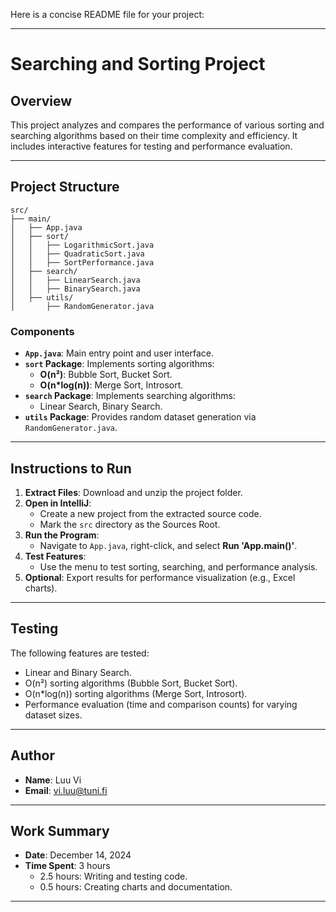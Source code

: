 Here is a concise README file for your project:

---

# **Searching and Sorting Project**

## **Overview**
This project analyzes and compares the performance of various sorting and searching algorithms based on their time complexity and efficiency. It includes interactive features for testing and performance evaluation.

---

## **Project Structure**

```
src/
├── main/
│   ├── App.java
│   ├── sort/
│   │   ├── LogarithmicSort.java
│   │   ├── QuadraticSort.java
│   │   ├── SortPerformance.java
│   ├── search/
│   │   ├── LinearSearch.java
│   │   ├── BinarySearch.java
│   ├── utils/
│       ├── RandomGenerator.java
```

### **Components**
- **`App.java`**: Main entry point and user interface.
- **`sort` Package**: Implements sorting algorithms:
  - **O(n²)**: Bubble Sort, Bucket Sort.
  - **O(n*log(n))**: Merge Sort, Introsort.
- **`search` Package**: Implements searching algorithms:
  - Linear Search, Binary Search.
- **`utils` Package**: Provides random dataset generation via `RandomGenerator.java`.

---

## **Instructions to Run**
1. **Extract Files**: Download and unzip the project folder.
2. **Open in IntelliJ**:
   - Create a new project from the extracted source code.
   - Mark the `src` directory as the Sources Root.
3. **Run the Program**:
   - Navigate to `App.java`, right-click, and select **Run 'App.main()'**.
4. **Test Features**:
   - Use the menu to test sorting, searching, and performance analysis.
5. **Optional**: Export results for performance visualization (e.g., Excel charts).

---

## **Testing**
The following features are tested:
- Linear and Binary Search.
- O(n²) sorting algorithms (Bubble Sort, Bucket Sort).
- O(n*log(n)) sorting algorithms (Merge Sort, Introsort).
- Performance evaluation (time and comparison counts) for varying dataset sizes.

---

## **Author**
- **Name**: Luu Vi  
- **Email**: vi.luu@tuni.fi  

---

## **Work Summary**
- **Date**: December 14, 2024  
- **Time Spent**: 3 hours  
  - 2.5 hours: Writing and testing code.
  - 0.5 hours: Creating charts and documentation.  

--- 
